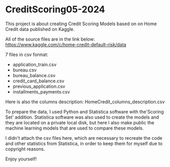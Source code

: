 # CreditScoring05-2024
This project is about creating Credit Scoring Models based on on Home Credit data published on Kaggle.

All of the source files are in the link below: https://www.kaggle.com/c/home-credit-default-risk/data

7 files in csv format:
- application_train.csv
- bureau.csv
- bureau_balance.csv
- credit_card_balance.csv
- previous_application.csv
- installments_payments.csv

Here is also the columns description: 
HomeCredit_columns_description.csv


To prepare the data, I used Python and Statistica software with the'Scoring Set' addition. 
Statistica software was also used to create the models and they are located on a private local disk, but here I also make public the machine learning models that are used to compare these models.

I didn't attach the csv files here, which are necessary to recreate the code and other statistics from Statistica, in order to keep them for myself due to copyright reasons.

Enjoy yourself!
